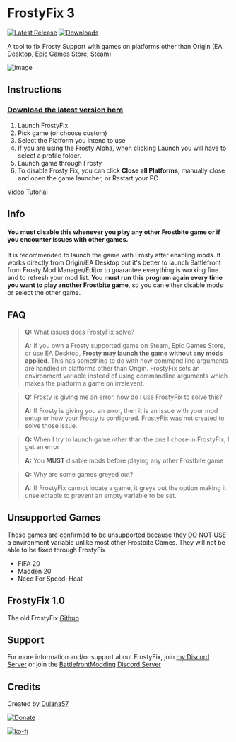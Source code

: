 # FrostyFix 3
[![Latest Release](https://img.shields.io/github/v/release/Dyvine57/FrostyFix?style=for-the-badge&color=blueviolet&label=Latest%20Release)](https://github.com/Dyvine57/FrostyFix/releases/latest)
[![Downloads](https://img.shields.io/github/downloads/Dyvine57/FrostyFix/total?style=for-the-badge&color=blueviolet&label=Downloads)](https://getsharex.com/downloads/)

A tool to fix Frosty Support with games on platforms other than Origin (EA Desktop, Epic Games Store, Steam)

![image](https://i.imgur.com/4exzvfi.png)

## Instructions

### [Download the latest version here](https://github.com/Dulana57/FrostyFix/releases)

1. Launch FrostyFix
2. Pick game (or choose custom)
3. Select the Platform you intend to use
4. If you are using the Frosty Alpha, when clicking Launch you will have to select a profile folder.
5. Launch game through Frosty
6. To disable Frosty Fix, you can click **Close all Platforms**, manually close and open the game launcher, or Restart your PC

[Video Tutorial](https://youtu.be/N_b7J1NPYD0)

## Info
#### **You must disable this whenever you play any other Frostbite game or if you encounter issues with other games.**
It is recommended to launch the game with Frosty after enabling mods.
It works directly from Origin/EA Desktop but it's better to launch Battlefront from Frosty Mod Manager/Editor to guarantee everything is working fine and to refresh your mod list.
**You must run this program again every time you want to play another Frostbite game**, so you can either disable mods or select the other game.

## FAQ

> **Q:** What issues does FrostyFix solve?
> 
> **A:** If you own a Frosty supported game on Steam, Epic Games Store, or use EA Desktop, **Frosty may launch the game without any mods applied**. This has something to do with how command line arguments are handled in platforms other than Origin. FrostyFix sets an environment variable instead of using commandline arguments which makes the platform a game on irrelevent.

> **Q:** Frosty is giving me an error, how do I use FrostyFix to solve this?
> 
> **A:** If Frosty is giving you an error, then it is an issue with your mod setup or how your Frosty is configured. FrostyFix was not created to solve those issue.

> **Q:** When I try to launch game other than the one I chose in FrostyFix, I get an error
> 
> **A:** You **MUST** disable mods before playing any other Frostbite game 

> **Q:** Why are some games greyed out?
> 
> **A:** If FrostyFix cannot locate a game, it greys out the option making it unselectable to prevent an empty variable to be set.

## Unsupported Games
These games are confirmed to be unsupported because they DO NOT USE a environment variable unlike most other Frostbite Games. They will not be able to be fixed through FrostyFix
- FIFA 20
- Madden 20
- Need For Speed: Heat

## FrostyFix 1.0
The old FrostyFix [Github](https://github.com/Dulana57/FrostyFix-Old)

## Support
For more information and/or support about FrostyFix, join [my Discord Server](https://discord.gg/57sJ6fj) or join the [BattlefrontModding Discord Server](https://discord.gg/EzXSJfUDmq)

## Credits
Created by [Dulana57](https://Dulana57.com)

[![Donate](https://img.shields.io/badge/Donate-Paypal-informational?style=for-the-badge)](https://www.paypal.me/DulanaG)

[![ko-fi](https://ko-fi.com/img/githubbutton_sm.svg)](https://ko-fi.com/J3J63UBHG)
